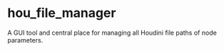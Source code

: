 # hou_file_manager
A GUI tool and central place for managing all Houdini file paths of node parameters.
